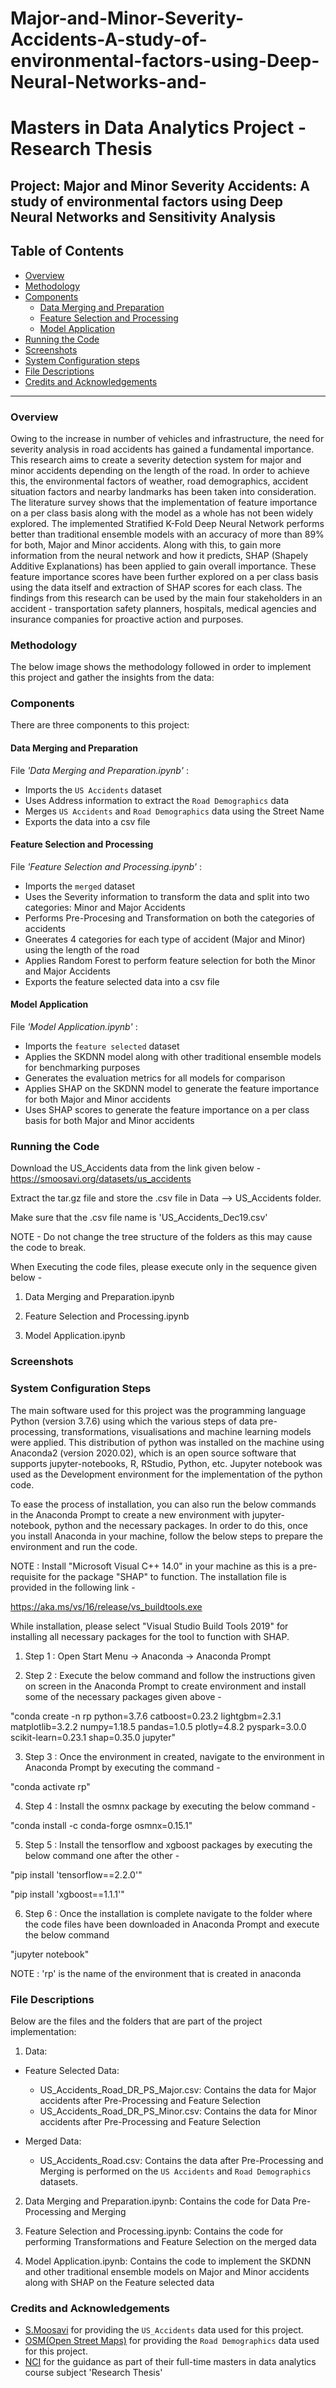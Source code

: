 # Major-and-Minor-Severity-Accidents-A-study-of-environmental-factors-using-Deep-Neural-Networks-and-

# Masters in Data Analytics Project - Research Thesis 

## Project: Major and Minor Severity Accidents: A study of environmental factors using Deep Neural Networks and Sensitivity Analysis

## Table of Contents

- [Overview](#overview)
- [Methodology](#method)
- [Components](#components)
  - [Data Merging and Preparation](#data)
  - [Feature Selection and Processing](#feature)
  - [Model Application](#model)
- [Running the Code](#running)
- [Screenshots](#screenshots)
- [System Configuration steps](#config)
- [File Descriptions](#files)
- [Credits and Acknowledgements](#credits)

***

<a id='overview'></a>

### Overview

Owing to the increase in number of vehicles and infrastructure, the need for severity analysis in road accidents has gained a fundamental importance. This research aims to create a severity detection system for major and minor accidents depending on the length of the road. In order to achieve this, the environmental factors of weather, road demographics, accident situation factors and nearby landmarks has been taken into consideration. The literature survey shows that the implementation of feature importance on a per class basis along with the model as a whole has not been widely explored. The implemented Stratified K-Fold Deep Neural Network performs better than traditional ensemble models with an accuracy of more than 89% for both, Major and Minor accidents. Along with this, to gain more information from the neural network and how it predicts, SHAP (Shapely Additive Explanations) has been applied to gain overall importance. These feature importance scores have been further explored on a per class basis using the data itself and extraction of SHAP scores for each class. The findings from this research can be used by the main four stakeholders in an accident - transportation safety planners, hospitals, medical agencies and insurance companies for proactive action and purposes.

<a id='method'></a>

### Methodology

The below image shows the methodology followed in order to implement this project and gather the insights from the data:

<a id='components'></a>

### Components
There are three components to this project:

<a id='data'></a>

#### Data Merging and Preparation
File _'Data Merging and Preparation.ipynb'_ :

- Imports the `US Accidents` dataset
- Uses Address information to extract the `Road Demographics` data
- Merges `US Accidents` and `Road Demographics` data using the Street Name
- Exports the data into a csv file

<a id='feature'></a>

#### Feature Selection and Processing
File _'Feature Selection and Processing.ipynb'_ :

- Imports the `merged` dataset
- Uses the Severity information to transform the data and split into two categories: Minor and Major Accidents
- Performs Pre-Procesing and Transformation on both the categories of accidents
- Gneerates 4 categories for each type of accident (Major and Minor) using the length of the road
- Applies Random Forest to perform feature selection for both the Minor and Major Accidents
- Exports the feature selected data into a csv file

<a id='model'></a>

#### Model Application
File _'Model Application.ipynb'_ :

- Imports the `feature selected` dataset
- Applies the SKDNN model along with other traditional ensemble models for benchmarking purposes
- Generates the evaluation metrics for all models for comparison
- Applies SHAP on the SKDNN model to generate the feature importance for both Major and Minor accidents
- Uses SHAP scores to generate the feature importance on a per class basis for both Major and Minor accidents

<a id='running'></a>

### Running the Code

Download the US_Accidents data from the link given below - 
https://smoosavi.org/datasets/us_accidents

Extract the tar.gz file and store the .csv file in Data --> US_Accidents folder.

Make sure that the .csv file name is 'US_Accidents_Dec19.csv'

NOTE - Do not change the tree structure of the folders as this may cause the code to break.

When Executing the code files, please execute only in the sequence given below - 

1) Data Merging and Preparation.ipynb

2) Feature Selection and Processing.ipynb

3) Model Application.ipynb

<a id='screenshots'></a>

### Screenshots

<a id='config'></a>

### System Configuration Steps

The main software used for this project was the programming language Python (version 3.7.6) using which the various steps of data pre-processing, transformations, visualisations and machine learning models were applied. This distribution of python was installed on the machine using Anaconda2 (version 2020.02), which is an open source software that supports jupyter-notebooks, R, RStudio, Python, etc. Jupyter notebook was used as the Development environment for the implementation of the python code.

To ease the process of installation, you can also run the below commands in the Anaconda Prompt to create a new environment with jupyter-notebook, python and the
necessary packages. In order to do this, once you install Anaconda in your machine, follow the below steps to prepare the environment and run the code. 

NOTE : Install "Microsoft Visual C++ 14.0" in your machine as this is a pre-requisite for the package "SHAP" to function. The installation file is provided in the following link -

https://aka.ms/vs/16/release/vs_buildtools.exe

While installation, please select "Visual Studio Build Tools 2019" for installing all necessary packages for the tool to function with SHAP.

1) Step 1 : Open Start Menu -> Anaconda -> Anaconda Prompt

2) Step 2 : Execute the below command and follow the instructions given on screen in the Anaconda Prompt to create environment and install some of the necessary packages given above -

"conda create -n rp python=3.7.6 catboost=0.23.2 lightgbm=2.3.1 matplotlib=3.2.2
numpy=1.18.5 pandas=1.0.5 plotly=4.8.2 pyspark=3.0.0 scikit-learn=0.23.1 shap=0.35.0
jupyter"

3) Step 3 : Once the environment in created, navigate to the environment in Anaconda Prompt by executing the command -

"conda activate rp"

4) Step 4 : Install the osmnx package by executing the below command -

"conda install -c conda-forge osmnx=0.15.1"

5) Step 5 : Install the tensorflow and xgboost packages by executing the below command one after the other -

"pip install 'tensorflow==2.2.0'"

"pip install 'xgboost==1.1.1'"

6) Step 6 : Once the installation is complete navigate to the folder where the code files have been downloaded in Anaconda Prompt and execute the below command 

"jupyter notebook"

NOTE : 'rp' is the name of the environment that is created in anaconda

<a id='files'></a>

### File Descriptions

Below are the files and the folders that are part of the project implementation:

1. Data:
- Feature Selected Data:
  - US_Accidents_Road_DR_PS_Major.csv: Contains the data for Major accidents after Pre-Processing and Feature Selection
  - US_Accidents_Road_DR_PS_Minor.csv: Contains the data for Minor accidents after Pre-Processing and Feature Selection
 
- Merged Data:
  - US_Accidents_Road.csv: Contains the data after Pre-Processing and Merging is performed on the `US Accidents` and `Road Demographics` datasets.

2. Data Merging and Preparation.ipynb: Contains the code for Data Pre-Processing and Merging

3. Feature Selection and Processing.ipynb: Contains the code for performing Transformations and Feature Selection on the merged data

4. Model Application.ipynb: Contains the code to implement the SKDNN and other traditional ensemble models on Major and Minor accidents along with SHAP on the Feature selected data

<a id='credits'></a>

### Credits and Acknowledgements

* [S.Moosavi](https://www.themoviedb.org/) for providing the `US_Accidents` data used for this project.
* [OSM(Open Street Maps)](https://osmnx.readthedocs.io/en/stable/) for providing the `Road Demographics` data used for this project.
* [NCI](https://www.ncirl.ie/) for the guidance as part of their full-time masters in data analytics course subject 'Research Thesis'
